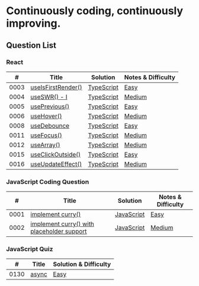 # Continuously coding, continuously improving.

## Question List

### React
| #    | Title |  Solution | Notes & Difficulty |
| ---- | ----- | ----------------- | ----------------------- |
| 0003 | [useIsFirstRender()](https://bigfrontend.dev/react-coding-question/useIsFirstRender) | [TypeScript](./app/interview-coding-questions/BFE.dev/react-coding-question/0003-useIsFirstRender/useIsFirstRender.ts) | [Easy](./app/interview-coding-questions/BFE.dev/react-coding-question/0003-useIsFirstRender/README.md) | 
| 0004 | [useSWR() - I](https://bigfrontend.dev/react-coding-question/useSWR-1) | [TypeScript](./app/interview-coding-questions/BFE.dev/react-coding-question/0004-useSWR-I/useSWR.ts) | [Medium](./app/interview-coding-questions/BFE.dev/react-coding-question/0004-useSWR-I/README.md) | 
| 0005 | [usePrevious()](https://bigfrontend.dev/react-coding-question/usePrevious) | [TypeScript](./app/interview-coding-questions/BFE.dev/react-coding-question/0005-usePrevious/usePrevious.ts) | [Easy](./app/interview-coding-questions/BFE.dev/react-coding-question/0005-usePrevious/README.md) | 
| 0006 | [useHover()](https://bigfrontend.dev/react-coding-question/useHover) | [TypeScript](./app/interview-coding-questions/BFE.dev/react-coding-question/0006-useHover/useHover.ts) | [Medium](./app/interview-coding-questions/BFE.dev/react-coding-question/0006-useHover/README.md) |
| 0008 | [useDebounce](https://bigfrontend.dev/react-coding-question/useDebounce) | [TypeScript](./app/interview-coding-questions/BFE.dev/react-coding-question/0008-useDebounce/useDebounce.ts) | [Easy](./app/interview-coding-questions/BFE.dev/react-coding-question/0008-useDebounce/README.md) |  
| 0011 | [useFocus()](https://bigfrontend.dev/react-coding-question/useFocus) | [TypeScript](./app/interview-coding-questions/BFE.dev/react-coding-question/0011-useFocus/useFocus.ts) | [Medium](./app/interview-coding-questions/BFE.dev/react-coding-question/0011-useFocus/README.md) | 
| 0012 | [useArray()](https://bigfrontend.dev/react-coding-question/useArray) | [TypeScript](./app/interview-coding-questions/BFE.dev/react-coding-question/0012-useArray/useArray.ts) | [Medium](./app/interview-coding-questions/BFE.dev/react-coding-question/0012-useArray/README.md) | 
| 0015 | [useClickOutside()](https://bigfrontend.dev/react-coding-question/useclickoutside) | [TypeScript](./app/interview-coding-questions/BFE.dev/react-coding-question/0015-useClickOutside/useClickOutside.ts) | [Easy](./app/interview-coding-questions/BFE.dev/react-coding-question/0015-useClickOutside/README.md) | 
| 0016 | [useUpdateEffect()](https://bigfrontend.dev/react-coding-question/useUpdateEffect) | [TypeScript](./app/interview-coding-questions/BFE.dev/react-coding-question/0016-useUpdateEffect/useUpdateEffect.ts) | [Medium](./app/interview-coding-questions/BFE.dev/react-coding-question/0016-useUpdateEffect/README.md) | 

### JavaScript Coding Question
| #    | Title |  Solution | Notes & Difficulty |
| ---- | ----- | ----------------- | ----------------------- |
| 0001 | [implement curry()](https://bigfrontend.dev/problem/implement-curry) | [JavaScript](./app/interview-coding-questions/BFE.dev/javascript-coding-question/0001-implement-curry/curry.js) | [Easy](./app/interview-coding-questions/BFE.dev/javascript-coding-question/0001-implement-curry/README.md) | 
| 0002 | [implement curry() with placeholder support](https://bigfrontend.dev/problem/implement-curry-with-placeholder) | [JavaScript](./app/interview-coding-questions/BFE.dev/javascript-coding-question/0002-implement-curry-with-placehoder-support/curry.js) | [Medium](./app/interview-coding-questions/BFE.dev/javascript-coding-question/0002-implement-curry-with-placehoder-support/README.md) | 



### JavaScript Quiz
| #    | Title | Solution & Difficulty |
| ---- | ----- | ----------------------- |
| 0130 | [async](https://bigfrontend.dev/quiz/async) | [Easy](./app/interview-coding-questions/BFE.dev/javascript-quiz/0130-async/README.md) | 

